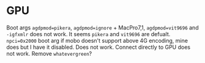 # GPU
Boot args `agdpmod=pikera`, `agdpmod=ignore` + MacPro7,1, `agdpmod=vit9696` and `-igfxmlr` does not work.
It seems `pikera` and `vit9696` are defualt.
`npci=0x2000` boot arg if mobo doesn't support above 4G encoding, mine does but I have it disabled. Does not work.
Connect directly to GPU does not work.
Remove `whatevergreen`?

